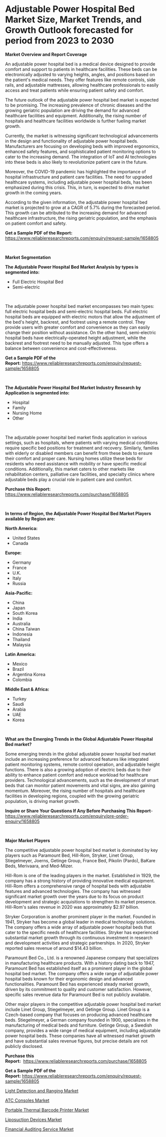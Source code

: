 <p><h1>Adjustable Power Hospital Bed Market Size, Market Trends, and Growth Outlook forecasted for period from 2023 to 2030</h1></p><p><strong>Market Overview and Report Coverage</strong></p>
<p><p>An adjustable power hospital bed is a medical device designed to provide comfort and support to patients in healthcare facilities. These beds can be electronically adjusted to varying heights, angles, and positions based on the patient's medical needs. They offer features like remote controls, side rails, and adjustable mattresses, allowing healthcare professionals to easily access and treat patients while ensuring patient safety and comfort.</p><p>The future outlook of the adjustable power hospital bed market is expected to be promising. The increasing prevalence of chronic diseases and the growing geriatric population are driving the demand for advanced healthcare facilities and equipment. Additionally, the rising number of hospitals and healthcare facilities worldwide is further fueling market growth.</p><p>Currently, the market is witnessing significant technological advancements in the design and functionality of adjustable power hospital beds. Manufacturers are focusing on developing beds with improved ergonomics, enhanced safety features, and sophisticated patient monitoring options to cater to the increasing demand. The integration of IoT and AI technologies into these beds is also likely to revolutionize patient care in the future.</p><p>Moreover, the COVID-19 pandemic has highlighted the importance of hospital infrastructure and patient care facilities. The need for upgraded healthcare systems, including adjustable power hospital beds, has been emphasized during this crisis. This, in turn, is expected to drive market growth in the coming years.</p><p>According to the given information, the adjustable power hospital bed market is projected to grow at a CAGR of 5.7% during the forecasted period. This growth can be attributed to the increasing demand for advanced healthcare infrastructure, the rising geriatric population, and the emphasis on patient comfort and safety.</p></p>
<p><strong>Get a Sample PDF of the Report:</strong> <a href="https://www.reliableresearchreports.com/enquiry/request-sample/1658805">https://www.reliableresearchreports.com/enquiry/request-sample/1658805</a></p>
<p>&nbsp;</p>
<p><strong>Market Segmentation</strong></p>
<p><strong>The Adjustable Power Hospital Bed Market Analysis by types is segmented into:</strong></p>
<p><ul><li>Full Electric Hospital Bed</li><li>Semi-electric</li></ul></p>
<p>&nbsp;</p>
<p><p>The adjustable power hospital bed market encompasses two main types: full electric hospital beds and semi-electric hospital beds. Full electric hospital beds are equipped with electric motors that allow the adjustment of the bed's height, backrest, and footrest using a remote control. They provide users with greater comfort and convenience as they can easily change their position without assistance. On the other hand, semi-electric hospital beds have electrically-operated height adjustment, while the backrest and footrest need to be manually adjusted. This type offers a balance between convenience and cost-effectiveness.</p></p>
<p><strong>Get a Sample PDF of the Report:</strong>&nbsp;<a href="https://www.reliableresearchreports.com/enquiry/request-sample/1658805">https://www.reliableresearchreports.com/enquiry/request-sample/1658805</a></p>
<p>&nbsp;</p>
<p><strong>The Adjustable Power Hospital Bed Market Industry Research by Application is segmented into:</strong></p>
<p><ul><li>Hospital</li><li>Family</li><li>Nursing Home</li><li>Other</li></ul></p>
<p>&nbsp;</p>
<p><p>The adjustable power hospital bed market finds application in various settings, such as hospitals, where patients with varying medical conditions require specific bed positions for treatment and recovery. Similarly, families with elderly or disabled members can benefit from these beds to ensure their comfort and proper care. Nursing homes utilize these beds for residents who need assistance with mobility or have specific medical conditions. Additionally, this market caters to other markets like rehabilitation centers, palliative care facilities, and specialty clinics where adjustable beds play a crucial role in patient care and comfort.</p></p>
<p><strong>Purchase this Report:</strong>&nbsp; <a href="https://www.reliableresearchreports.com/purchase/1658805">https://www.reliableresearchreports.com/purchase/1658805</a></p>
<p>&nbsp;</p>
<p><strong>In terms of Region, the Adjustable Power Hospital Bed Market Players available by Region are:</strong></p>
<p>
    <p> <strong> North America: </strong>
        <ul>
            <li>United States</li>
            <li>Canada</li>
        </ul>
        </p> 
    <p> <strong> Europe: </strong>
        <ul>
            <li>Germany</li>
            <li>France</li>
            <li>U.K.</li>
            <li>Italy</li>
            <li>Russia</li>
        </ul>
        </p> 
    <p> <strong> Asia-Pacific: </strong>
        <ul>
            <li>China</li>
            <li>Japan</li>
            <li>South Korea</li>
            <li>India</li>
            <li>Australia</li>
            <li>China Taiwan</li>
            <li>Indonesia</li>
            <li>Thailand</li>
            <li>Malaysia</li>
        </ul>
        </p> 
    <p> <strong> Latin America: </strong>
        <ul>
            <li>Mexico</li>
            <li>Brazil</li>
            <li>Argentina Korea</li>
            <li>Colombia</li>
        </ul>
        </p> 
    <p> <strong> Middle East & Africa: </strong>
        <ul>
            <li>Turkey</li>
            <li>Saudi</li>
            <li>Arabia</li>
            <li>UAE</li>
            <li>Korea</li>
        </ul>
    </p>
    </p>
<p>&nbsp;</p>
<p><strong>What are the Emerging Trends in the Global Adjustable Power Hospital Bed market?</strong></p>
<p><p>Some emerging trends in the global adjustable power hospital bed market include an increasing preference for advanced features like integrated patient monitoring systems, remote control operation, and adjustable height functions. There is also a growing adoption of electric beds due to their ability to enhance patient comfort and reduce workload for healthcare providers. Technological advancements, such as the development of smart beds that can monitor patient movements and vital signs, are also gaining momentum. Moreover, the rising number of hospitals and healthcare facilities in developing regions, coupled with the growing geriatric population, is driving market growth.</p></p>
<p><strong>Inquire or Share Your Questions If Any Before Purchasing This Report</strong>- <a href="https://www.reliableresearchreports.com/enquiry/pre-order-enquiry/1658805">https://www.reliableresearchreports.com/enquiry/pre-order-enquiry/1658805</a></p>
<p>&nbsp;</p>
<p><strong>Major Market Players</strong></p>
<p><p>The competitive adjustable power hospital bed market is dominated by key players such as Paramount Bed, Hill-Rom, Stryker, Linet Group, Stiegelmeyer, Joerns, Getinge Group, France Bed, Pikolin (Pardo), BaKare Beds, Merivaara, and Med-Mizer.</p><p>Hill-Rom is one of the leading players in the market. Established in 1929, the company has a strong history of providing innovative medical equipment. Hill-Rom offers a comprehensive range of hospital beds with adjustable features and advanced technologies. The company has witnessed significant market growth over the years due to its focus on product development and strategic acquisitions to strengthen its market presence. Hill-Rom's sales revenue in 2020 was approximately $2.97 billion.</p><p>Stryker Corporation is another prominent player in the market. Founded in 1941, Stryker has become a global leader in medical technology solutions. The company offers a wide array of adjustable power hospital beds that cater to the specific needs of healthcare facilities. Stryker has experienced substantial market growth through its continuous investment in research and development activities and strategic partnerships. In 2020, Stryker reported sales revenue of around $14.43 billion.</p><p>Paramount Bed Co., Ltd. is a renowned Japanese company that specializes in manufacturing healthcare products. With a history dating back to 1947, Paramount Bed has established itself as a prominent player in the global hospital bed market. The company offers a wide range of adjustable power hospital beds known for their ergonomic design and advanced functionalities. Paramount Bed has experienced steady market growth, driven by its commitment to quality and customer satisfaction. However, specific sales revenue data for Paramount Bed is not publicly available.</p><p>Other major players in the competitive adjustable power hospital bed market include Linet Group, Stiegelmeyer, and Getinge Group. Linet Group is a Czech-based company that focuses on producing advanced healthcare beds. Stiegelmeyer, a German company founded in 1900, specializes in the manufacturing of medical beds and furniture. Getinge Group, a Swedish company, provides a wide range of medical equipment, including adjustable power hospital beds. These companies have all witnessed market growth and have substantial sales revenue figures, but precise details are not publicly disclosed.</p></p>
<p><strong>Purchase this Report:</strong>&nbsp;&nbsp;<a href="https://www.reliableresearchreports.com/purchase/1658805">https://www.reliableresearchreports.com/purchase/1658805</a></p>
<p></p>
<p><strong>Get a Sample PDF of the Report:</strong>&nbsp;<a href="https://www.reliableresearchreports.com/enquiry/request-sample/1658805">https://www.reliableresearchreports.com/enquiry/request-sample/1658805</a></p>
<p><p><a href="https://medium.com/@amaliarobel/light-detection-and-ranging-market-trends-and-market-analysis-forecasted-for-period-2023-2030-f42af21f85f3">Light Detection and Ranging Market</a></p><p><a href="https://www.linkedin.com/pulse/decoding-atc-consoles-market-deep-dive-latest-trends-segmentation-jkvhc/">ATC Consoles Market</a></p><p><a href="https://github.com/gulaimolin/Market-Research-Report-List-1/blob/main/portable-thermal-barcode-printer-market.md">Portable Thermal Barcode Printer Market</a></p><p><a href="https://medium.com/@evertkohler82/liposuction-devices-market-size-cagr-trends-2024-2030-2658437ebba1">Liposuction Devices Market</a></p><p><a href="https://github.com/gdfhhhj/Market-Research-Report-List-1/blob/main/financial-auditing-service-market.md">Financial Auditing Service Market</a></p></p>